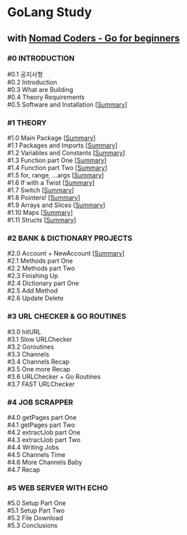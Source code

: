# GoLang Study
## with [Nomad Coders - Go for beginners](https://nomadcoders.co/go-for-beginners "쉽고 빠른 Go 시작하기")


### #0 INTRODUCTION
#0.1 공지사항<br/>
#0.2 Introduction<br/>
#0.3 What are Building<br/>
#0.4 Theory Requirements<br/>
#0.5 Software and Installation [[Summary](https://github.com/ningpop/GoLang-Study/blob/master/Summary/%230_INTRODUCTION/%230.5_Software_and_Installation.md)]<br/>

### #1 THEORY
#1.0 Main Package [[Summary](https://github.com/ningpop/GoLang-Study/blob/master/Summary/%231_THEORY/%231.0_Main_Package.md)]<br/>
#1.1 Packages and Imports [[Summary](https://github.com/ningpop/GoLang-Study/blob/master/Summary/%231_THEORY/%231.1_Packages_and_Imports.md)]<br/>
#1.2 Variables and Constants [[Summary](https://github.com/ningpop/GoLang-Study/blob/master/Summary/%231_THEORY/%231.2_Variables_and_Constants.md)]<br/>
#1.3 Function part One [[Summary](https://github.com/ningpop/GoLang-Study/blob/master/Summary/%231_THEORY/%231.3_Functions_part_One.md)]<br/>
#1.4 Function part Two [[Summary](https://github.com/ningpop/GoLang-Study/blob/master/Summary/%231_THEORY/%231.4_Functions_part_Two.md)]<br/>
#1.5 for, range, ...args [[Summary](https://github.com/ningpop/GoLang-Study/blob/master/Summary/%231_THEORY/%231.5_for,_range,_...args.md)]<br/>
#1.6 If with a Twist [[Summary](https://github.com/ningpop/GoLang-Study/blob/master/Summary/%231_THEORY/%231.6_If_with_a_Twist.md)]<br/>
#1.7 Switch [[Summary](https://github.com/ningpop/GoLang-Study/blob/master/Summary/%231_THEORY/%231.7_Switch.md)]<br/>
#1.8 Pointers! [[Summary](https://github.com/ningpop/GoLang-Study/blob/master/Summary/%231_THEORY/%231.8_Pointers!.md)]<br/>
#1.9 Arrays and Slices [[Summary](https://github.com/ningpop/GoLang-Study/blob/master/Summary/%231_THEORY/%231.9_Arrays_and_Slices.md)]<br/>
#1.10 Maps [[Summary](https://github.com/ningpop/GoLang-Study/blob/master/Summary/%231_THEORY/%231.10_Maps.md)]<br/>
#1.11 Structs [[Summary](https://github.com/ningpop/GoLang-Study/blob/master/Summary/%231_THEORY/%231.11_Structs.md)]<br/>

### #2 BANK & DICTIONARY PROJECTS
#2.0 Account + NewAccount [[Summary](https://github.com/ningpop/GoLang-Study/blob/master/Summary/%232_BANK_&_DICTIONARY_PROJECTS/%232.0_Account_+_NewAccount.md)]<br/>
#2.1 Methods part One<br/>
#2.2 Methods part Two<br/>
#2.3 Finishing Up<br/>
#2.4 Dictionary part One<br/>
#2.5 Add Method<br/>
#2.6 Update Delete<br/>

### #3 URL CHECKER & GO ROUTINES
#3.0 hitURL<br/>
#3.1 Slow URLChecker<br/>
#3.2 Goroutines<br/>
#3.3 Channels<br/>
#3.4 Channels Recap<br/>
#3.5 One more Recap<br/>
#3.6 URLChecker + Go Routines<br/>
#3.7 FAST URLChecker<br/>

### #4 JOB SCRAPPER
#4.0 getPages part One<br/>
#4.1 getPages part Two<br/>
#4.2 extractJob part One<br/>
#4.3 extractJob part Two<br/>
#4.4 Writing Jobs<br/>
#4.5 Channels Time<br/>
#4.6 More Channels Baby<br/>
#4.7 Recap<br/>

### #5 WEB SERVER WITH ECHO
#5.0 Setup Part One<br/>
#5.1 Setup Part Two<br/>
#5.2 File Download<br/>
#5.3 Conclusions<br/>